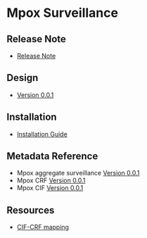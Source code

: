 # Mpox Surveillance

## Release Note

- [Release Note](#mpox-agg-release-note)

## Design

- [Version 0.0.1](#mpox-design)

## Installation

- [Installation Guide](#mpox-installation)

## Metadata Reference

- Mpox aggregate surveillance
  [Version 0.0.1](https://packages.dhis2.org/en/MPOX_AGG/0.0.1/DHIS2.40/MPOX_AGG_COMPLETE_0.0.1_DHIS2.40.xlsx)
- Mpox CRF
  [Version 0.0.1](https://packages.dhis2.org/en/MPOX_CRF/0.0.1/DHIS2.40/MPOX_CRF_COMPLETE_0.0.1_DHIS2.40.xlsx)
- Mpox CIF
  [Version 0.0.1](https://packages.dhis2.org/en/MPOX_CIF/0.0.1/DHIS2.40/MPOX_CIF_COMPLETE_0.0.1_DHIS2.40.xlsx)

## Resources

- [CIF-CRF mapping](resources/cif_crf_mapping.xlsx)
  

